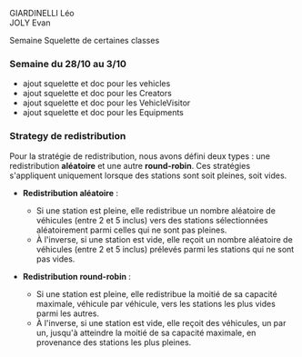 GIARDINELLI Léo  
JOLY Evan

Semaine 
Squelette de certaines classes


### Semaine du 28/10 au 3/10

- ajout squelette et doc pour les vehicles 
- ajout squelette et doc pour les Creators 
- ajout squelette et doc pour les VehicleVisitor
- ajout squelette et doc pour les Equipments


### Strategy de redistribution
Pour la stratégie de redistribution, nous avons défini deux types : une redistribution **aléatoire** et une autre **round-robin**. Ces stratégies s'appliquent uniquement lorsque des stations sont soit pleines, soit vides.

- **Redistribution aléatoire** :
    - Si une station est pleine, elle redistribue un nombre aléatoire de véhicules (entre 2 et 5 inclus) vers des stations sélectionnées aléatoirement parmi celles qui ne sont pas pleines.
    - À l'inverse, si une station est vide, elle reçoit un nombre aléatoire de véhicules (entre 2 et 5 inclus) prélevés parmi les stations qui ne sont pas vides.

- **Redistribution round-robin** :
    - Si une station est pleine, elle redistribue la moitié de sa capacité maximale, véhicule par véhicule, vers les stations les plus vides parmi les autres.
    - À l'inverse, si une station est vide, elle reçoit des véhicules, un par un, jusqu'à atteindre la moitié de sa capacité maximale, en provenance des stations les plus pleines.









